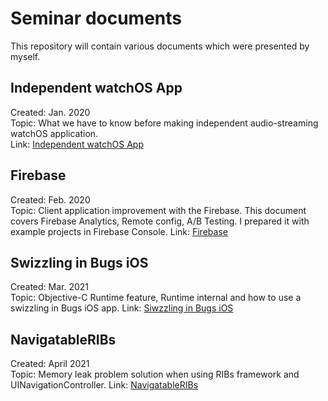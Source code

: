 # Seminar documents
This repository will contain various documents which were presented by myself.

## Independent watchOS App
Created: Jan. 2020  
Topic: What we have to know before making independent audio-streaming watchOS application.  
Link: [Independent watchOS App](https://github.com/comeonyoh/Seminar_documents/tree/master/Independent_Watch_App)

## Firebase
Created: Feb. 2020  
Topic: Client application improvement with the Firebase.
This document covers Firebase Analytics, Remote config, A/B Testing.
I prepared it with example projects in Firebase Console.
Link: [Firebase](https://github.com/comeonyoh/Seminar_documents/blob/master/Firebase/Firebase.pdf)

## Swizzling in Bugs iOS  
Created: Mar. 2021  
Topic: Objective-C Runtime feature, Runtime internal and how to use a swizzling in Bugs iOS app.
Link: [Siwzzling in Bugs iOS](https://github.com/comeonyoh/Seminar_documents/blob/master/Swizzling_In_Bugs/Swizzling.pdf)

## NavigatableRIBs
Created: April 2021  
Topic: Memory leak problem solution when using RIBs framework and UINavigationController. 
Link: [NavigatableRIBs](https://github.com/comeonyoh/NavigatableRIBs)
